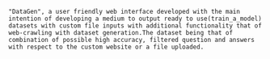     "DataGen", a user friendly web interface developed with the main intention of developing a medium to output ready to use(train_a_model) datasets with custom file inputs with additional functionality that of web-crawling with dataset generation.The dataset being that of combination of possible high accuracy, filtered question and answers with respect to the custom website or a file uploaded.